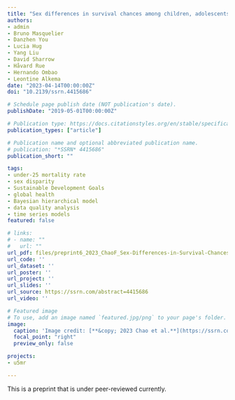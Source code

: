```yaml
---
title: "Sex differences in survival chances among children, adolescents, and youth ages 0–24: A systematic assessment of national, regional, and global trends from 1990 to 2021"
authors:
- admin
- Bruno Masquelier
- Danzhen You
- Lucia Hug
- Yang Liu
- David Sharrow
- Håvard Rue
- Hernando Ombao
- Leontine Alkema
date: "2023-04-14T00:00:00Z"
doi: "10.2139/ssrn.4415686"

# Schedule page publish date (NOT publication's date).
publishDate: "2019-05-01T00:00:00Z"

# Publication type: https://docs.citationstyles.org/en/stable/specification.html#appendix-iii-types
publication_types: ["article"]

# Publication name and optional abbreviated publication name.
# publication: "*SSRN* 4415686"
publication_short: ""

tags:
- under-25 mortality rate
- sex disparity
- Sustainable Development Goals
- global health
- Bayesian hierarchical model
- data quality analysis
- time series models
featured: false

# links:
# - name: ""
#   url: ""
url_pdf: files/preprint6_2023_ChaoF_Sex-Differences-in-Survival-Chances-ages-0-24.pdf
url_code: ''
url_dataset: ''
url_poster: ''
url_project: ''
url_slides: ''
url_source: https://ssrn.com/abstract=4415686
url_video: ''

# Featured image
# To use, add an image named `featured.jpg/png` to your page's folder. 
image:
  caption: 'Image credit: [**&copy; 2023 Chao et al.**](https://ssrn.com/abstract=4415686)'
  focal_point: "right"
  preview_only: false

projects:
- u5mr

---
```


This is a preprint that is under peer-reviewed currently.

<div data-badge-details="right" data-badge-type="medium-donut" data-doi="10.2139/ssrn.4415686" data-hide-no-mentions="true" class="altmetric-embed"></div>

